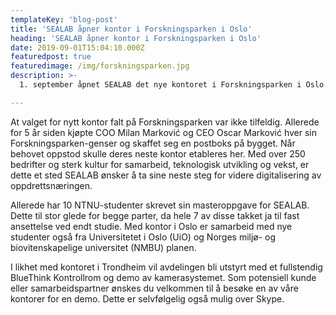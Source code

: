 ```yaml
---
templateKey: 'blog-post'
title: 'SEALAB åpner kontor i Forskningsparken i Oslo'
heading: 'SEALAB åpner kontor i Forskningsparken i Oslo'
date: 2019-09-01T15:04:10.000Z
featuredpost: true
featuredimage: /img/forskningsparken.jpg
description: >-
  1. september åpnet SEALAB det nye kontoret i Forskningsparken i Oslo. Hensikten er å komme nærmere samarbeidspartnere og det sterke tekniske miljøet som er etablert i hovedstaden. SEALAB satser på å ha de beste på lag. Da skal ikke geografi være et hinder.  I tillegg gir det et større geografisk spillerom hva gjelder ansattes bosted.

---
```


At valget for nytt kontor falt på Forskningsparken var ikke tilfeldig. Allerede for 5 år siden kjøpte COO Milan Marković og CEO Oscar Marković hver sin Forskningsparken-genser og skaffet seg en postboks på bygget. Når behovet oppstod skulle deres neste kontor etableres her. Med over 250 bedrifter og sterk kultur for samarbeid, teknologisk utvikling og vekst, er dette et sted SEALAB ønsker å ta sine neste steg for videre digitalisering av oppdrettsnæringen. 

<!-- (Les mer om far og sønn med forskningsparken-genser her. Legg til link når saken blir publisert av Forskningsparken) -->

Allerede har 10 NTNU-studenter skrevet sin masteroppgave for SEALAB. Dette til stor glede for begge parter, da hele 7 av disse takket ja til fast ansettelse ved endt studie. Med kontor i Oslo er samarbeid med nye studenter også fra Universitetet i Oslo (UiO) og Norges miljø- og biovitenskapelige universitet (NMBU) planen.

I likhet med kontoret i Trondheim vil avdelingen bli utstyrt med et fullstendig BlueThink Kontrollrom og demo av kamerasystemet. Som potensiell kunde eller samarbeidspartner ønskes du velkommen til å besøke en av våre kontorer for en demo. Dette er selvfølgelig også mulig over Skype.
